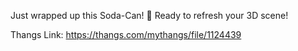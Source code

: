 Just wrapped up this Soda-Can! 🥤 Ready to refresh your 3D scene!

Thangs Link: https://thangs.com/mythangs/file/1124439
